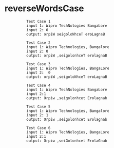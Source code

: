 # reverseWordsCase

              Test Case 1
              input 1: Wipro TechNologies BangaLore    
              input 2: 0
              output: orpiW seigoloNhceT eroLagnaB 
              
              Test Case 2
              input 1: Wipro Technologies, Bangalore   
              input 2: 0
              output: orpiW ,seigolonhceT erolagnaB 
              
              Test Case 3
              input 1: Wipro TechNologies, BangaLore   
              input 2:  0
              output: orpiW ,seigoloNhceT eroLagnaB 
              
              Test Case 4
              input 1: Wipro TechNologies BangaLore   
              input 2:1
              output: Orpiw ,seigolonhcet Erolagnab 
              
              Test Case 5
              input 1: Wipro Technologies, Bangalore   
              input 2: 1
              output: Orpiw ,seigolonhcet Erolagnab 
              
              Test Case 6
              input 1: Wipro TechNologies, BangaLore   
              input 2:1
              output: Orpiw ,seiGolonhcet ErolaGnab 

